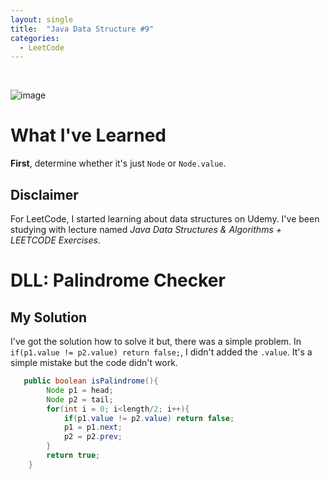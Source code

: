 ```yaml
---
layout: single
title:  "Java Data Structure #9"
categories:
  - LeetCode
---
```

<br>

![image](https://github.com/DutchVandaline/DutchVandaline.github.io/assets/142364450/b75c9826-3f3f-44ba-9d85-dc8eb7d3aba1)

# What I've Learned
**First**, determine whether it's just `Node` or `Node.value`.

## Disclaimer
 For LeetCode, I started learning about data structures on Udemy. I've been studying with lecture named *Java Data Structures & Algorithms + LEETCODE Exercises*. 

# DLL: Palindrome Checker

## My Solution
I've got the solution how to solve it but, there was a simple problem. In `if(p1.value != p2.value) return false;`, I didn't added the `.value`. It's a simple mistake but the code didn't work.

```java
   public boolean isPalindrome(){
	    Node p1 = head;
	    Node p2 = tail;
	    for(int i = 0; i<length/2; i++){
	        if(p1.value != p2.value) return false;
	        p1 = p1.next;
	        p2 = p2.prev;
	    }
	    return true;
	}
```
<br>
